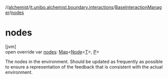 //[alchemist](../../../index.md)/[it.unibo.alchemist.boundary.interactions](../index.md)/[BaseInteractionManager](index.md)/[nodes](nodes.md)

# nodes

[jvm]\
open override var [nodes](nodes.md): [Map](https://kotlinlang.org/api/latest/jvm/stdlib/kotlin.collections/-map/index.html)<[Node](../../it.unibo.alchemist.model.interfaces/-node/index.md)<[T](index.md)>, [P](index.md)>

The nodes in the environment. Should be updated as frequently as possible to ensure a representation of the feedback that is consistent with the actual environment.

